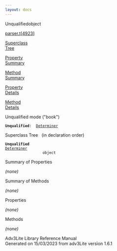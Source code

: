 ```yaml
---
layout: docs
---
```

<span class="title">Unqualified</span><span class="type">object</span>

[parser.t](../file/parser.t.html)\[[4923](../source/parser.t.html#4923)\]

[Superclass  
Tree](#_SuperClassTree_)

[Property  
Summary](#_PropSummary_)

[Method  
Summary](#_MethodSummary_)

[Property  
Details](#_Properties_)

[Method  
Details](#_Methods_)



Unqualified mode ("book")

**`Unqualified`**` :   `[`Determiner`](../object/Determiner.html)



<span id="_SuperClassTree_"></span>



<span class="hdln">Superclass Tree</span>   (in declaration order)



**`Unqualified`**  
[`Determiner`](../object/Determiner.html)  
`                 object`  
<span id="_PropSummary_"></span>



<span class="hdln">Summary of Properties</span>  







*(none)* <span id="_MethodSummary_"></span>



<span class="hdln">Summary of Methods</span>  







*(none)* <span id="_Properties_"></span>



<span class="hdln">Properties</span>  



*(none)* <span id="_Methods_"></span>



<span class="hdln">Methods</span>  



*(none)*



Adv3Lite Library Reference Manual  
Generated on 15/03/2023 from adv3Lite version 1.6.1


